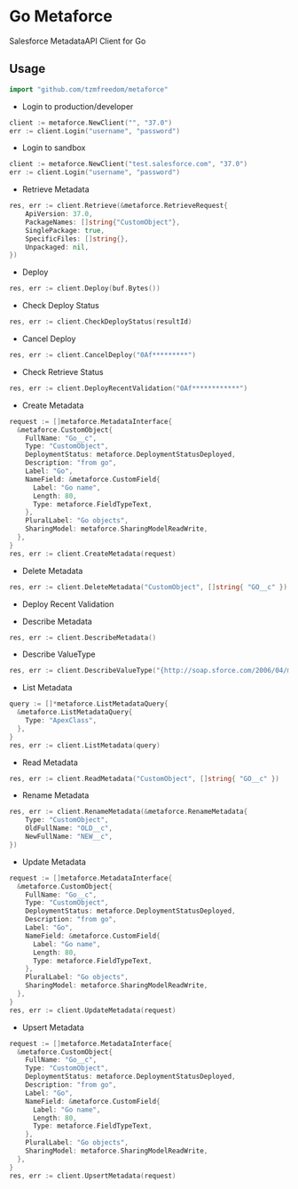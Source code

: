 # Go Metaforce

Salesforce MetadataAPI Client for Go

## Usage

```go
import "github.com/tzmfreedom/metaforce"
```

* Login to production/developer
```go
client := metaforce.NewClient("", "37.0")
err := client.Login("username", "password")
```

* Login to sandbox
```go
client := metaforce.NewClient("test.salesforce.com", "37.0")
err := client.Login("username", "password")
```

* Retrieve Metadata
```go
res, err := client.Retrieve(&metaforce.RetrieveRequest{
 	ApiVersion: 37.0,
   	PackageNames: []string{"CustomObject"},
   	SinglePackage: true,
   	SpecificFiles: []string{},
   	Unpackaged: nil,
})
```

* Deploy
```go
res, err := client.Deploy(buf.Bytes())
```

* Check Deploy Status

```go
res, err := client.CheckDeployStatus(resultId)
```

* Cancel Deploy

```go
res, err := client.CancelDeploy("0Af*********")
```

* Check Retrieve Status

```go
res, err := client.DeployRecentValidation("0Af************")
```

* Create Metadata

```go
request := []metaforce.MetadataInterface{
  &metaforce.CustomObject{
    FullName: "Go__c",
    Type: "CustomObject",
    DeploymentStatus: metaforce.DeploymentStatusDeployed,
    Description: "from go",
    Label: "Go",
    NameField: &metaforce.CustomField{
      Label: "Go name",
      Length: 80,
      Type: metaforce.FieldTypeText,
    },
    PluralLabel: "Go objects",
    SharingModel: metaforce.SharingModelReadWrite,
  },
}
res, err := client.CreateMetadata(request)
```

* Delete Metadata
```go
res, err := client.DeleteMetadata("CustomObject", []string{ "GO__c" })
```

* Deploy Recent Validation

* Describe Metadata
```go
res, err := client.DescribeMetadata()
```

* Describe ValueType
```go
res, err := client.DescribeValueType("{http://soap.sforce.com/2006/04/metadata}ApexClass")
```

* List Metadata
```go
query := []*metaforce.ListMetadataQuery{
  &metaforce.ListMetadataQuery{
    Type: "ApexClass",
  },
}
res, err := client.ListMetadata(query)
```

* Read Metadata
```go
res, err := client.ReadMetadata("CustomObject", []string{ "GO__c" })
```

* Rename Metadata

```go
res, err := client.RenameMetadata(&metaforce.RenameMetadata{
	Type: "CustomObject",
    OldFullName: "OLD__c",
    NewFullName: "NEW__c",
})
```

* Update Metadata

```go
request := []metaforce.MetadataInterface{
  &metaforce.CustomObject{
    FullName: "Go__c",
    Type: "CustomObject",
    DeploymentStatus: metaforce.DeploymentStatusDeployed,
    Description: "from go",
    Label: "Go",
    NameField: &metaforce.CustomField{
      Label: "Go name",
      Length: 80,
      Type: metaforce.FieldTypeText,
    },
    PluralLabel: "Go objects",
    SharingModel: metaforce.SharingModelReadWrite,
  },
}
res, err := client.UpdateMetadata(request)
```

* Upsert Metadata

```go
request := []metaforce.MetadataInterface{
  &metaforce.CustomObject{
    FullName: "Go__c",
    Type: "CustomObject",
    DeploymentStatus: metaforce.DeploymentStatusDeployed,
    Description: "from go",
    Label: "Go",
    NameField: &metaforce.CustomField{
      Label: "Go name",
      Length: 80,
      Type: metaforce.FieldTypeText,
    },
    PluralLabel: "Go objects",
    SharingModel: metaforce.SharingModelReadWrite,
  },
}
res, err := client.UpsertMetadata(request)
```

